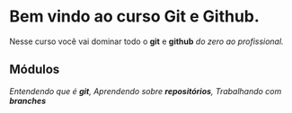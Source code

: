# Bem vindo ao curso Git e Github.
Nesse curso você vai dominar todo o **git** e **github** _do zero ao profissional._

## Módulos
_Entendendo que é **git**, Aprendendo sobre **repositórios**, Trabalhando com **branches**_
